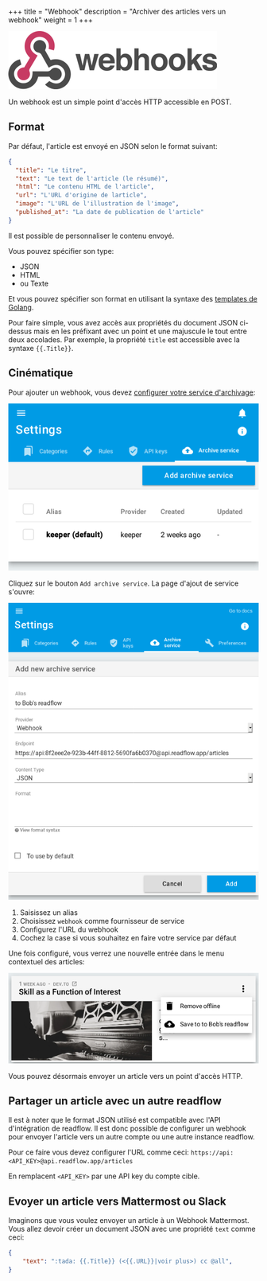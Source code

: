 +++
title = "Webhook"
description = "Archiver des articles vers un webhook"
weight = 1
+++

![](images/webhook.png)

Un webhook est un simple point d'accès HTTP accessible en POST.

## Format

Par défaut, l'article est envoyé en JSON selon le format suivant:

```json
{
  "title": "Le titre",
  "text": "Le text de l'article (le résumé)",
  "html": "Le contenu HTML de l'article",
  "url": "L'URL d'origine de larticle",
  "image": "L'URL de l'illustration de l'image",
  "published_at": "La date de publication de l'article"
}
```

Il est possible de personnaliser le contenu envoyé.

Vous pouvez spécifier son type:

- JSON
- HTML
- ou Texte

Et vous pouvez spécifier son format en utilisant la syntaxe des [templates de Golang](https://golang.org/pkg/text/template/).

Pour faire simple, vous avez accès aux propriétés du document JSON ci-dessus mais en les préfixant avec un point et une majuscule le tout entre deux accolades.
Par exemple, la propriété `title` est accessible avec la syntaxe `{{.Title}}`.

## Cinématique

Pour ajouter un webhook, vous devez [configurer votre service d'archivage](https://readflow.app/settings/archive-services):

![](images/archive-services.png)

Cliquez sur le bouton `Add archive service`. La page d'ajout de service s'ouvre:

![](images/new-archive-service.png)

1. Saisissez un alias
1. Choisissez `webhook` comme fournisseur de service
1. Configurez l'URL du webhook
1. Cochez la case si vous souhaitez en faire votre service par défaut

Une fois configuré, vous verrez une nouvelle entrée dans le menu contextuel des articles:

![](images/save-to-webhook.png)

Vous pouvez désormais envoyer un article vers un point d'accès HTTP.

## Partager un article avec un autre readflow

Il est à noter que le format JSON utilisé est compatible avec l'API d'intégration de readflow.
Il est donc possible de configurer un webhook pour envoyer l'article vers un autre compte ou une autre instance readflow.

Pour ce faire vous devez configurer l'URL comme ceci: `https://api:<API_KEY>@api.readflow.app/articles`

En remplacent `<API_KEY>` par une API key du compte cible.

## Evoyer un article vers Mattermost ou Slack

Imaginons que vous voulez envoyer un article à un Webhook Mattermost.
Vous allez devoir créer un document JSON avec une propriété `text` comme ceci:

```json
{
	"text": ":tada: {{.Title}} (<{{.URL}}|voir plus>) cc @all",
}
```
